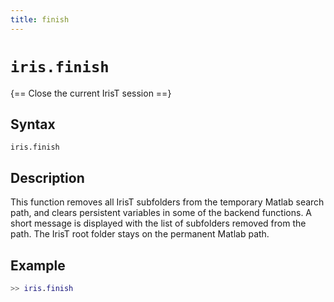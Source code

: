 ```yaml
---
title: finish
---
```


# `iris.finish`

{== Close the current IrisT session ==}


## Syntax

    iris.finish


## Description

This function removes all IrisT subfolders from the temporary Matlab search
path, and clears persistent variables in some of the backend functions. A
short message is displayed with the list of subfolders removed from the
path. The IrisT root folder stays on the permanent Matlab path.


## Example

```matlab
>> iris.finish
```


